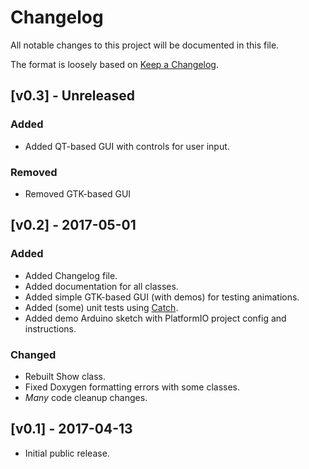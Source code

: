 # Changelog
All notable changes to this project will be documented in this file.

The format is loosely based on [Keep a Changelog](http://keepachangelog.com/).

## [v0.3] - Unreleased
### Added
- Added QT-based GUI with controls for user input.

### Removed
- Removed GTK-based GUI

## [v0.2] - 2017-05-01
### Added
- Added Changelog file.
- Added documentation for all classes.
- Added simple GTK-based GUI (with demos) for testing animations.
- Added (some) unit tests using [Catch](https://github.com/philsquared/Catch).
- Added demo Arduino sketch with PlatformIO project config and instructions.

### Changed
- Rebuilt Show class.
- Fixed Doxygen formatting errors with some classes.
- *Many* code cleanup changes.

## [v0.1] - 2017-04-13
- Initial public release.
